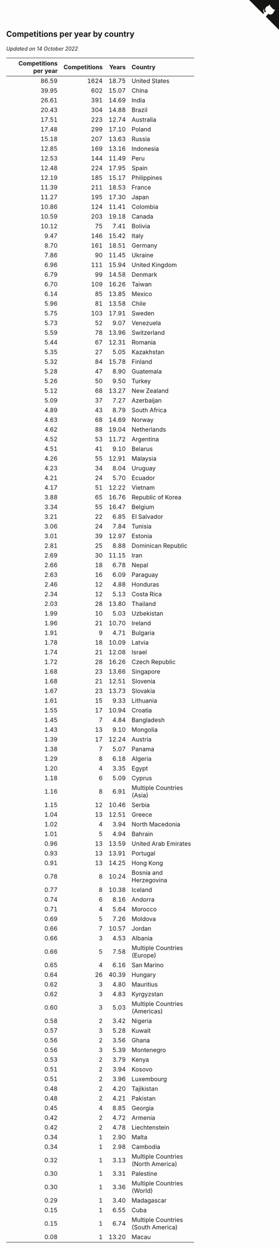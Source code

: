 ## Competitions per year by country

*Updated on 14 October 2022*

| Competitions per year | Competitions | Years | Country |
| ---: | ---: | ---: | :--- |
| 86.59 | 1624 | 18.75 | United States |
| 39.95 | 602 | 15.07 | China |
| 26.61 | 391 | 14.69 | India |
| 20.43 | 304 | 14.88 | Brazil |
| 17.51 | 223 | 12.74 | Australia |
| 17.48 | 299 | 17.10 | Poland |
| 15.18 | 207 | 13.63 | Russia |
| 12.85 | 169 | 13.16 | Indonesia |
| 12.53 | 144 | 11.49 | Peru |
| 12.48 | 224 | 17.95 | Spain |
| 12.19 | 185 | 15.17 | Philippines |
| 11.39 | 211 | 18.53 | France |
| 11.27 | 195 | 17.30 | Japan |
| 10.86 | 124 | 11.41 | Colombia |
| 10.59 | 203 | 19.18 | Canada |
| 10.12 | 75 | 7.41 | Bolivia |
| 9.47 | 146 | 15.42 | Italy |
| 8.70 | 161 | 18.51 | Germany |
| 7.86 | 90 | 11.45 | Ukraine |
| 6.96 | 111 | 15.94 | United Kingdom |
| 6.79 | 99 | 14.58 | Denmark |
| 6.70 | 109 | 16.26 | Taiwan |
| 6.14 | 85 | 13.85 | Mexico |
| 5.96 | 81 | 13.58 | Chile |
| 5.75 | 103 | 17.91 | Sweden |
| 5.73 | 52 | 9.07 | Venezuela |
| 5.59 | 78 | 13.96 | Switzerland |
| 5.44 | 67 | 12.31 | Romania |
| 5.35 | 27 | 5.05 | Kazakhstan |
| 5.32 | 84 | 15.78 | Finland |
| 5.28 | 47 | 8.90 | Guatemala |
| 5.26 | 50 | 9.50 | Turkey |
| 5.12 | 68 | 13.27 | New Zealand |
| 5.09 | 37 | 7.27 | Azerbaijan |
| 4.89 | 43 | 8.79 | South Africa |
| 4.63 | 68 | 14.69 | Norway |
| 4.62 | 88 | 19.04 | Netherlands |
| 4.52 | 53 | 11.72 | Argentina |
| 4.51 | 41 | 9.10 | Belarus |
| 4.26 | 55 | 12.91 | Malaysia |
| 4.23 | 34 | 8.04 | Uruguay |
| 4.21 | 24 | 5.70 | Ecuador |
| 4.17 | 51 | 12.22 | Vietnam |
| 3.88 | 65 | 16.76 | Republic of Korea |
| 3.34 | 55 | 16.47 | Belgium |
| 3.21 | 22 | 6.85 | El Salvador |
| 3.06 | 24 | 7.84 | Tunisia |
| 3.01 | 39 | 12.97 | Estonia |
| 2.81 | 25 | 8.88 | Dominican Republic |
| 2.69 | 30 | 11.15 | Iran |
| 2.66 | 18 | 6.78 | Nepal |
| 2.63 | 16 | 6.09 | Paraguay |
| 2.46 | 12 | 4.88 | Honduras |
| 2.34 | 12 | 5.13 | Costa Rica |
| 2.03 | 28 | 13.80 | Thailand |
| 1.99 | 10 | 5.03 | Uzbekistan |
| 1.96 | 21 | 10.70 | Ireland |
| 1.91 | 9 | 4.71 | Bulgaria |
| 1.78 | 18 | 10.09 | Latvia |
| 1.74 | 21 | 12.08 | Israel |
| 1.72 | 28 | 16.26 | Czech Republic |
| 1.68 | 23 | 13.66 | Singapore |
| 1.68 | 21 | 12.51 | Slovenia |
| 1.67 | 23 | 13.73 | Slovakia |
| 1.61 | 15 | 9.33 | Lithuania |
| 1.55 | 17 | 10.94 | Croatia |
| 1.45 | 7 | 4.84 | Bangladesh |
| 1.43 | 13 | 9.10 | Mongolia |
| 1.39 | 17 | 12.24 | Austria |
| 1.38 | 7 | 5.07 | Panama |
| 1.29 | 8 | 6.18 | Algeria |
| 1.20 | 4 | 3.35 | Egypt |
| 1.18 | 6 | 5.09 | Cyprus |
| 1.16 | 8 | 6.91 | Multiple Countries (Asia) |
| 1.15 | 12 | 10.46 | Serbia |
| 1.04 | 13 | 12.51 | Greece |
| 1.02 | 4 | 3.94 | North Macedonia |
| 1.01 | 5 | 4.94 | Bahrain |
| 0.96 | 13 | 13.59 | United Arab Emirates |
| 0.93 | 13 | 13.91 | Portugal |
| 0.91 | 13 | 14.25 | Hong Kong |
| 0.78 | 8 | 10.24 | Bosnia and Herzegovina |
| 0.77 | 8 | 10.38 | Iceland |
| 0.74 | 6 | 8.16 | Andorra |
| 0.71 | 4 | 5.64 | Morocco |
| 0.69 | 5 | 7.26 | Moldova |
| 0.66 | 7 | 10.57 | Jordan |
| 0.66 | 3 | 4.53 | Albania |
| 0.66 | 5 | 7.58 | Multiple Countries (Europe) |
| 0.65 | 4 | 6.16 | San Marino |
| 0.64 | 26 | 40.39 | Hungary |
| 0.62 | 3 | 4.80 | Mauritius |
| 0.62 | 3 | 4.83 | Kyrgyzstan |
| 0.60 | 3 | 5.03 | Multiple Countries (Americas) |
| 0.58 | 2 | 3.42 | Nigeria |
| 0.57 | 3 | 5.28 | Kuwait |
| 0.56 | 2 | 3.56 | Ghana |
| 0.56 | 3 | 5.39 | Montenegro |
| 0.53 | 2 | 3.79 | Kenya |
| 0.51 | 2 | 3.94 | Kosovo |
| 0.51 | 2 | 3.96 | Luxembourg |
| 0.48 | 2 | 4.20 | Tajikistan |
| 0.48 | 2 | 4.21 | Pakistan |
| 0.45 | 4 | 8.85 | Georgia |
| 0.42 | 2 | 4.72 | Armenia |
| 0.42 | 2 | 4.78 | Liechtenstein |
| 0.34 | 1 | 2.90 | Malta |
| 0.34 | 1 | 2.98 | Cambodia |
| 0.32 | 1 | 3.13 | Multiple Countries (North America) |
| 0.30 | 1 | 3.31 | Palestine |
| 0.30 | 1 | 3.36 | Multiple Countries (World) |
| 0.29 | 1 | 3.40 | Madagascar |
| 0.15 | 1 | 6.55 | Cuba |
| 0.15 | 1 | 6.74 | Multiple Countries (South America) |
| 0.08 | 1 | 13.20 | Macau |


<a href="https://github.com/jonatanklosko/wca_statistics" class="github-corner" aria-label="View source on Github"><svg width="80" height="80" viewBox="0 0 250 250" style="fill:#151513; color:#fff; position: absolute; top: 0; border: 0; right: 0;" aria-hidden="true"><path d="M0,0 L115,115 L130,115 L142,142 L250,250 L250,0 Z"></path><path d="M128.3,109.0 C113.8,99.7 119.0,89.6 119.0,89.6 C122.0,82.7 120.5,78.6 120.5,78.6 C119.2,72.0 123.4,76.3 123.4,76.3 C127.3,80.9 125.5,87.3 125.5,87.3 C122.9,97.6 130.6,101.9 134.4,103.2" fill="currentColor" style="transform-origin: 130px 106px;" class="octo-arm"></path><path d="M115.0,115.0 C114.9,115.1 118.7,116.5 119.8,115.4 L133.7,101.6 C136.9,99.2 139.9,98.4 142.2,98.6 C133.8,88.0 127.5,74.4 143.8,58.0 C148.5,53.4 154.0,51.2 159.7,51.0 C160.3,49.4 163.2,43.6 171.4,40.1 C171.4,40.1 176.1,42.5 178.8,56.2 C183.1,58.6 187.2,61.8 190.9,65.4 C194.5,69.0 197.7,73.2 200.1,77.6 C213.8,80.2 216.3,84.9 216.3,84.9 C212.7,93.1 206.9,96.0 205.4,96.6 C205.1,102.4 203.0,107.8 198.3,112.5 C181.9,128.9 168.3,122.5 157.7,114.1 C157.9,116.9 156.7,120.9 152.7,124.9 L141.0,136.5 C139.8,137.7 141.6,141.9 141.8,141.8 Z" fill="currentColor" class="octo-body"></path></svg></a><style>.github-corner:hover .octo-arm{animation:octocat-wave 560ms ease-in-out}@keyframes octocat-wave{0%,100%{transform:rotate(0)}20%,60%{transform:rotate(-25deg)}40%,80%{transform:rotate(10deg)}}@media (max-width:500px){.github-corner:hover .octo-arm{animation:none}.github-corner .octo-arm{animation:octocat-wave 560ms ease-in-out}}</style>
